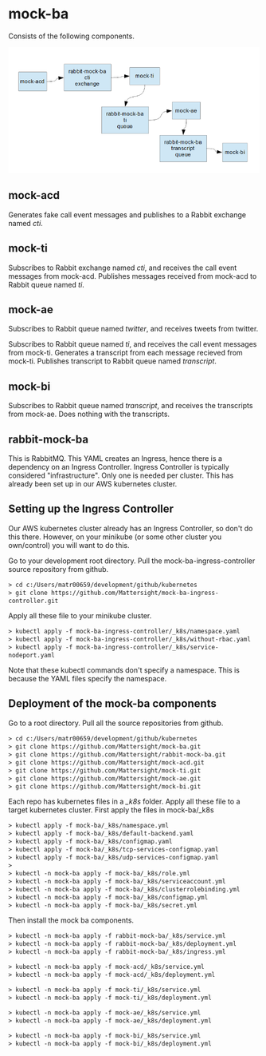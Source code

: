 # mock-ba
Consists of the following components.

![image][diagram]

[diagram]: images/diagram.png "Diagram"

## mock-acd
Generates fake call event messages and publishes to a Rabbit exchange named _cti_.

## mock-ti
Subscribes to Rabbit exchange named _cti_, and receives the call event messages from mock-acd.
Publishes messages received from mock-acd to Rabbit queue named _ti_.

## mock-ae
Subscribes to Rabbit queue named _twitter_, and receives tweets from twitter.

Subscribes to Rabbit queue named _ti_, and receives the call event messages from mock-ti.
Generates a transcript from each message recieved from mock-ti.
Publishes transcript to Rabbit queue named _transcript_.

## mock-bi
Subscribes to Rabbit queue named _transcript_, and receives the transcripts from mock-ae.
Does nothing with the transcripts.

## rabbit-mock-ba
This is RabbitMQ.
This YAML creates an Ingress, hence there is a dependency on an Ingress Controller.
Ingress Controller is typically considered "infrastructure".
Only one is needed per cluster.
This has already been set up in our AWS kubernetes cluster.

## Setting up the Ingress Controller
Our AWS kubernetes cluster already has an Ingress Controller, so don't do this there.
However, on your minikube (or some other cluster you own/control) you will want to do this.

Go to your development root directory.
Pull the mock-ba-ingress-controller source repository from github.
```
> cd c:/Users/matr00659/development/github/kubernetes
> git clone https://github.com/Mattersight/mock-ba-ingress-controller.git
```

Apply all these file to your minikube cluster.
```
> kubectl apply -f mock-ba-ingress-controller/_k8s/namespace.yaml
> kubectl apply -f mock-ba-ingress-controller/_k8s/without-rbac.yaml
> kubectl apply -f mock-ba-ingress-controller/_k8s/service-nodeport.yaml
```

Note that these kubectl commands don't specify a namespace.
This is because the YAML files specify the namespace.

## Deployment of the mock-ba components
Go to a root directory.
Pull all the source repositories from github.
```
> cd c:/Users/matr00659/development/github/kubernetes
> git clone https://github.com/Mattersight/mock-ba.git
> git clone https://github.com/Mattersight/rabbit-mock-ba.git
> git clone https://github.com/Mattersight/mock-acd.git
> git clone https://github.com/Mattersight/mock-ti.git
> git clone https://github.com/Mattersight/mock-ae.git
> git clone https://github.com/Mattersight/mock-bi.git
```

Each repo has kubernetes files in a _\_k8s_ folder.
Apply all these file to a target kubernetes cluster.
First apply the files in mock-ba/_k8s
```
> kubectl apply -f mock-ba/_k8s/namespace.yml
> kubectl apply -f mock-ba/_k8s/default-backend.yaml
> kubectl apply -f mock-ba/_k8s/configmap.yaml
> kubectl apply -f mock-ba/_k8s/tcp-services-configmap.yaml
> kubectl apply -f mock-ba/_k8s/udp-services-configmap.yaml
>  
> kubectl -n mock-ba apply -f mock-ba/_k8s/role.yml
> kubectl -n mock-ba apply -f mock-ba/_k8s/serviceaccount.yml
> kubectl -n mock-ba apply -f mock-ba/_k8s/clusterrolebinding.yml
> kubectl -n mock-ba apply -f mock-ba/_k8s/configmap.yml
> kubectl -n mock-ba apply -f mock-ba/_k8s/secret.yml
```
Then install the mock ba components.
```
> kubectl -n mock-ba apply -f rabbit-mock-ba/_k8s/service.yml
> kubectl -n mock-ba apply -f rabbit-mock-ba/_k8s/deployment.yml
> kubectl -n mock-ba apply -f rabbit-mock-ba/_k8s/ingress.yml
```
```
> kubectl -n mock-ba apply -f mock-acd/_k8s/service.yml
> kubectl -n mock-ba apply -f mock-acd/_k8s/deployment.yml
```
```
> kubectl -n mock-ba apply -f mock-ti/_k8s/service.yml
> kubectl -n mock-ba apply -f mock-ti/_k8s/deployment.yml
```
```
> kubectl -n mock-ba apply -f mock-ae/_k8s/service.yml
> kubectl -n mock-ba apply -f mock-ae/_k8s/deployment.yml
```
```
> kubectl -n mock-ba apply -f mock-bi/_k8s/service.yml
> kubectl -n mock-ba apply -f mock-bi/_k8s/deployment.yml
```
